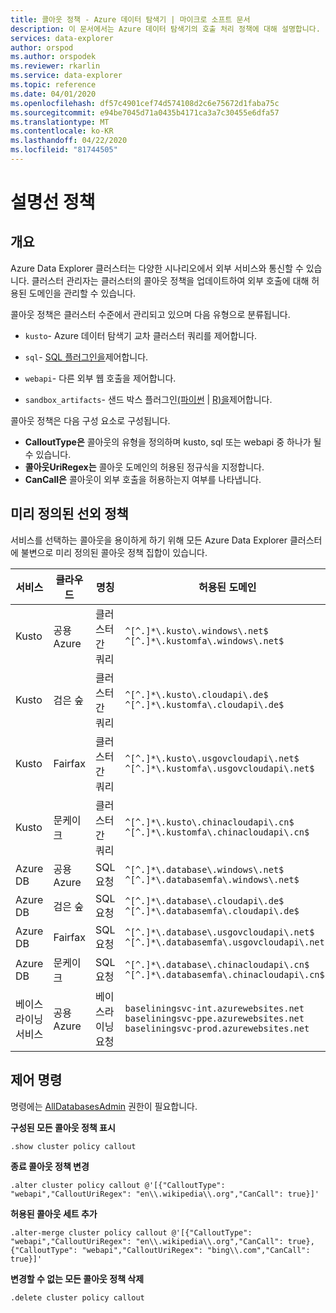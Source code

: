 ```yaml
---
title: 콜아웃 정책 - Azure 데이터 탐색기 | 마이크로 소프트 문서
description: 이 문서에서는 Azure 데이터 탐색기의 호출 처리 정책에 대해 설명합니다.
services: data-explorer
author: orspod
ms.author: orspodek
ms.reviewer: rkarlin
ms.service: data-explorer
ms.topic: reference
ms.date: 04/01/2020
ms.openlocfilehash: df57c4901cef74d574108d2c6e75672d1faba75c
ms.sourcegitcommit: e94be7045d71a0435b4171ca3a7c30455e6dfa57
ms.translationtype: MT
ms.contentlocale: ko-KR
ms.lasthandoff: 04/22/2020
ms.locfileid: "81744505"
---
```

# <a name="callout-policy"></a>설명선 정책

## <a name="overview"></a>개요

Azure Data Explorer 클러스터는 다양한 시나리오에서 외부 서비스와 통신할 수 있습니다.
클러스터 관리자는 클러스터의 콜아웃 정책을 업데이트하여 외부 호출에 대해 허용된 도메인을 관리할 수 있습니다.

콜아웃 정책은 클러스터 수준에서 관리되고 있으며 다음 유형으로 분류됩니다.
* `kusto`- Azure 데이터 탐색기 교차 클러스터 쿼리를 제어합니다.
* `sql`- [SQL 플러그인을](../query/sqlrequestplugin.md)제어합니다.


* `webapi`- 다른 외부 웹 호출을 제어합니다.
* `sandbox_artifacts`- 샌드 박스 플러그인[(파이썬](../query/pythonplugin.md) | [R)을](../query/rplugin.md)제어합니다.

콜아웃 정책은 다음 구성 요소로 구성됩니다.
* **CalloutType은** 콜아웃의 유형을 정의하며 kusto, sql 또는 webapi 중 하나가 될 수 있습니다.
* **콜아웃UriRegex는** 콜아웃 도메인의 허용된 정규식을 지정합니다.
* **CanCall은** 콜아웃이 외부 호출을 허용하는지 여부를 나타냅니다.

## <a name="predefined-callout-policies"></a>미리 정의된 선외 정책

서비스를 선택하는 콜아웃을 용이하게 하기 위해 모든 Azure Data Explorer 클러스터에 불변으로 미리 정의된 콜아웃 정책 집합이 있습니다.

|서비스      |클라우드        |명칭  |허용된 도메인 |
|-------------|-------------|-------------|-------------|
|Kusto |공용 Azure |클러스터 간 쿼리 |`^[^.]*\.kusto\.windows\.net$` <br> `^[^.]*\.kustomfa\.windows\.net$` |
|Kusto |검은 숲 |클러스터 간 쿼리 |`^[^.]*\.kusto\.cloudapi\.de$` <br> `^[^.]*\.kustomfa\.cloudapi\.de$` |
|Kusto |Fairfax |클러스터 간 쿼리 |`^[^.]*\.kusto\.usgovcloudapi\.net$` <br> `^[^.]*\.kustomfa\.usgovcloudapi\.net$` |
|Kusto |문케이크 |클러스터 간 쿼리 |`^[^.]*\.kusto\.chinacloudapi\.cn$` <br> `^[^.]*\.kustomfa\.chinacloudapi\.cn$` |
|Azure DB |공용 Azure |SQL 요청 |`^[^.]*\.database\.windows\.net$` <br> `^[^.]*\.databasemfa\.windows\.net$` |
|Azure DB |검은 숲 |SQL 요청 |`^[^.]*\.database\.cloudapi\.de$` <br> `^[^.]*\.databasemfa\.cloudapi\.de$` |
|Azure DB |Fairfax |SQL 요청 |`^[^.]*\.database\.usgovcloudapi\.net$` <br> `^[^.]*\.databasemfa\.usgovcloudapi\.net$` |
|Azure DB |문케이크 |SQL 요청 |`^[^.]*\.database\.chinacloudapi\.cn$` <br> `^[^.]*\.databasemfa\.chinacloudapi\.cn$` |
|베이스라이닝 서비스 |공용 Azure |베이스라이닝 요청 |`baseliningsvc-int.azurewebsites.net` <br> `baseliningsvc-ppe.azurewebsites.net` <br> `baseliningsvc-prod.azurewebsites.net` |


## <a name="control-commands"></a>제어 명령

명령에는 [AllDatabasesAdmin](access-control/role-based-authorization.md) 권한이 필요합니다.

**구성된 모든 콜아웃 정책 표시**

```kusto
.show cluster policy callout
```

**종료 콜아웃 정책 변경**

```kusto
.alter cluster policy callout @'[{"CalloutType": "webapi","CalloutUriRegex": "en\\.wikipedia\\.org","CanCall": true}]'
```

**허용된 콜아웃 세트 추가**

```kusto
.alter-merge cluster policy callout @'[{"CalloutType": "webapi","CalloutUriRegex": "en\\.wikipedia\\.org","CanCall": true}, {"CalloutType": "webapi","CalloutUriRegex": "bing\\.com","CanCall": true}]'
```

**변경할 수 없는 모든 콜아웃 정책 삭제**

```kusto
.delete cluster policy callout
```

